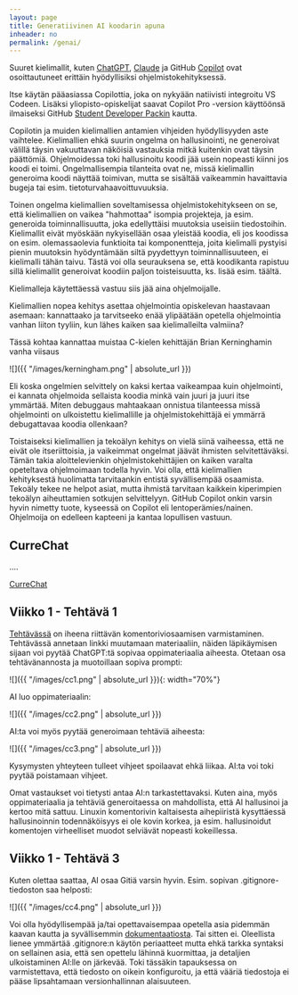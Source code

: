 ```yaml
---
layout: page
title: Generatiivinen AI koodarin apuna
inheader: no
permalink: /genai/
---
```


Suuret kielimallit, kuten [ChatGPT](https://chatgpt.com/auth/login), [Claude](https://claude.ai/login?returnTo=%2F%3F) ja GitHub [Copilot](https://github.com/features/copilot) ovat osoittautuneet erittäin hyödyllisiksi ohjelmistokehityksessä.

Itse käytän pääasiassa Copilottia, joka on nykyään natiivisti integroitu VS Codeen. Lisäksi yliopisto-opiskelijat saavat Copilot Pro -version käyttöönsä ilmaiseksi GitHub [Student Developer Packin](https://education.github.com/pack) kautta.

Copilotin ja muiden kielimallien antamien vihjeiden hyödyllisyyden aste vaihtelee. Kielimallien ehkä suurin ongelma on hallusinointi, ne generoivat välillä täysin vakuuttavan näköisiä vastauksia mitkä kuitenkin ovat täysin päättömiä. Ohjelmoidessa toki hallusinoitu koodi jää usein nopeasti kiinni jos koodi ei toimi. Ongelmallisempia tilanteita ovat ne, missä kielimallin generoima koodi näyttää toimivan, mutta se sisältää vaikeammin havaittavia bugeja tai esim. tietoturvahaavoittuvuuksia.

Toinen ongelma kielimallien soveltamisessa ohjelmistokehitykseen on se, että kielimallien on vaikea "hahmottaa" isompia projekteja, ja esim. generoida toiminnallisuutta, joka edellyttäisi muutoksia useisiin tiedostoihin. Kielimallit eivät myöskään nykyisellään osaa yleistää koodia, eli jos koodissa on esim. olemassaolevia funktioita tai komponentteja, joita kielimalli pystyisi pienin muutoksin hyödyntämään siltä pyydettyyn toiminnallisuuteen, ei kielimalli tähän taivu. Tästä voi olla seurauksena se, että koodikanta rapistuu sillä kielimallit generoivat koodiin paljon toisteisuutta, ks. lisää esim. täältä.

Kielimalleja käytettäessä vastuu siis jää aina ohjelmoijalle.

Kielimallien nopea kehitys asettaa ohjelmointia opiskelevan haastavaan asemaan: kannattaako ja tarvitseeko enää ylipäätään opetella ohjelmointia vanhan liiton tyyliin, kun lähes kaiken saa kielimalleilta valmiina?

Tässä kohtaa kannattaa muistaa C-kielen kehittäjän Brian Kerninghamin vanha viisaus

![]({{ "/images/kerningham.png" | absolute_url }})

Eli koska ongelmien selvittely on kaksi kertaa vaikeampaa kuin ohjelmointi, ei kannata ohjelmoida sellaista koodia minkä vain juuri ja juuri itse ymmärtää. Miten debuggaus mahtaakaan onnistua tilanteessa missä ohjelmointi on ulkoistettu kielimallille ja ohjelmistokehittäjä ei ymmärrä debugattavaa koodia ollenkaan?

Toistaiseksi kielimallien ja tekoälyn kehitys on vielä siinä vaiheessa, että ne eivät ole itseriittoisia, ja vaikeimmat ongelmat jäävät ihmisten selvitettäväksi. Tämän takia aloittelevienkin ohjelmistokehittäjien on kaiken varalta opeteltava ohjelmoimaan todella hyvin. Voi olla, että kielimallien kehityksestä huolimatta tarvitaankin entistä syvällisempää osaamista. Tekoäly tekee ne helpot asiat, mutta ihmistä tarvitaan kaikkein kiperimpien tekoälyn aiheuttamien sotkujen selvittelyyn. GitHub Copilot onkin varsin hyvin nimetty tuote, kyseessä on Copilot eli lentoperämies/nainen. Ohjelmoija on edelleen kapteeni ja kantaa lopullisen vastuun.

## CurreChat

....

[CurreChat](<{{site.curre}}>)

## Viikko 1 - Tehtävä 1

[Tehtävässä](http://localhost:4000/tehtavat1#1-komentorivi) on iheena riittävän komentoriviosaamisen varmistaminen. Tehtävässä annetaan linkki muutamaan materiaaliin, näiden läpikäymisen sijaan voi pyytää ChatGPT:tä sopivaa oppimateriaalia aiheesta. Otetaan osa tehtävänannosta ja muotoillaan sopiva prompti:

![]({{ "/images/cc1.png" | absolute_url }}){: width="70%"}

AI luo oppimateriaalin:

![]({{ "/images/cc2.png" | absolute_url }})

AI:ta voi myös pyytää generoimaan tehtäviä aiheesta:

![]({{ "/images/cc3.png" | absolute_url }})

Kysymysten yhteyteen tulleet vihjeet spoilaavat ehkä liikaa. AI:ta voi toki pyytää poistamaan vihjeet. 

Omat vastaukset voi tietysti antaa AI:n tarkastettavaksi. Kuten aina, myös oppimateriaalia ja tehtäviä generoitaessa on mahdollista, että AI hallusinoi ja kertoo mitä sattuu. Linuxin komentorivin kaltaisesta aihepiiristä kysyttäessä hallusinoinnin todennäköisyys ei ole kovin korkea, ja esim. hallusinoidut komentojen virheelliset muodot selviävät nopeasti kokeillessa. 

## Viikko 1 - Tehtävä 3

Kuten olettaa saattaa, AI osaa Gitiä varsin hyvin. Esim. sopivan .gitignore-tiedoston saa helposti:

![]({{ "/images/cc4.png" | absolute_url }})

Voi olla hyödyllisempää ja/tai opettavaisempaa opetella asia pidemmän kaavan kautta ja syvällisemmin [dokumentaatiosta](https://git-scm.com/docs/gitignore). Tai sitten ei. Oleellista lienee ymmärtää .gitignore:n käytön periaatteet mutta ehkä tarkka syntaksi on sellainen asia, että sen opettelu lähinnä kuormittaa, ja detaljien ulkoistaminen AI:lle on järkevää. Toki tässäkin tapauksessa on varmistettava, että tiedosto on oikein konfiguroitu, ja että vääriä tiedostoja ei pääse lipsahtamaan versionhallinnan alaisuuteen.

